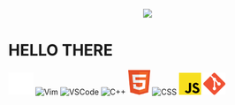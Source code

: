 <p align="center">
    <img src="https://c.tenor.com/zHi1yy-QyTUAAAAd/anime-train.gif">
</p>

# HELLO THERE
<p>    
    <img src="./img/terminal.svg" alt="Terminal" style="height:40px;">
    <img src="https://upload.wikimedia.org/wikipedia/commons/9/9f/Vimlogo.svg" alt="Vim" style="width:40px;">
    <img src="https://code.visualstudio.com/favicon.ico" alt="VSCode" style="width:40px;">
    <img src="https://docs.microsoft.com/en-us/media/logos/logo_Cplusplus.svg" alt="C++" style="width:40px;">
    <img src="./img/html.svg" alt="HTML" style="width:40px;">
    <img src="./img/css.svg" alt="CSS" style="width:40px;">
    <img src="./img/javaScript.svg" alt="Javascript" style="width:40px;">
    <img src="./img/git.svg" alt="git" style="width:40px;">
    <img src="" alt="" style="width:40px;">
    <img src="" alt="" style="width:40px;">
</p>